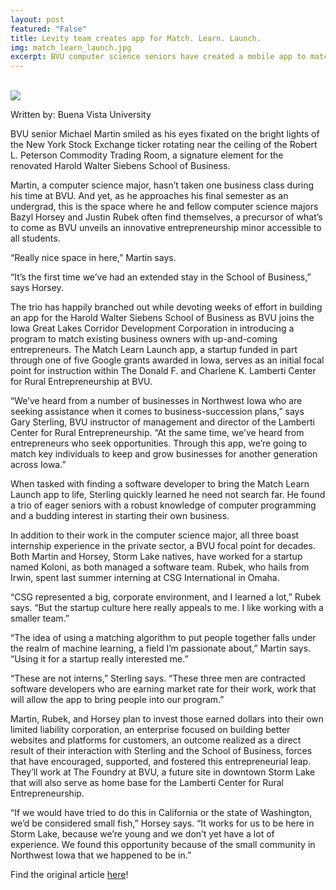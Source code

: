 ```yaml
---
layout: post
featured: "False"
title: Levity team creates app for Match. Learn. Launch.
img: match_learn_launch.jpg
excerpt: BVU computer science seniors have created a mobile app to match existing business owners with up-and-coming entrepreneurs, part of a joint effort with the Iowa Great Lakes Corridor Development Corporation.
---
```

<br/>
<img src="{{base.url}}/images/posts/compsci-trio-wide.jpg" style="max-width:100%; min-width:100%;">
<br/>

Written by: Buena Vista University

BVU senior Michael Martin smiled as his eyes fixated on the bright lights of the New York Stock Exchange ticker rotating near the ceiling of the Robert L. Peterson  Commodity Trading Room, a signature element for the renovated Harold Walter Siebens School of Business.

Martin, a computer science major, hasn’t taken one business class during his time at BVU. And yet, as he approaches his final semester as an undergrad, this is the space where he and fellow computer science majors Bazyl Horsey and Justin Rubek often find themselves, a precursor of what’s to come as BVU unveils an innovative entrepreneurship minor accessible to all students.

“Really nice space in here,” Martin says. 

“It’s the first time we’ve had an extended stay in the School of Business,” says Horsey.

The trio has happily branched out while devoting weeks of effort in building an app for the Harold Walter Siebens School of Business as BVU joins the Iowa Great Lakes Corridor Development Corporation in introducing a program to match existing business owners with up-and-coming entrepreneurs. The Match Learn Launch app, a startup funded in part through one of five Google grants awarded in Iowa, serves as an initial focal point for instruction within The Donald F. and Charlene K. Lamberti Center for Rural Entrepreneurship at BVU. 

“We’ve heard from a number of businesses in Northwest Iowa who are seeking assistance when it comes to business-succession plans,” says Gary Sterling, BVU instructor of management and director of the Lamberti Center for Rural Entrepreneurship. “At the same time, we’ve heard from entrepreneurs who seek opportunities. Through this app, we’re going to match key individuals to keep and grow businesses for another generation across Iowa.”

When tasked with finding a software developer to bring the Match Learn Launch app to life, Sterling quickly learned he need not search far. He found a trio of eager seniors with a robust knowledge of computer programming and a budding interest in starting their own business.

In addition to their work in the computer science major, all three boast internship experience in the private sector, a BVU focal point for decades. Both Martin and Horsey, Storm Lake natives, have worked for a startup named Koloni, as both managed a software team. Rubek, who hails from Irwin, spent last summer interning at CSG International in Omaha.

“CSG represented a big, corporate environment, and I learned a lot,” Rubek says. “But the startup culture here really appeals to me. I like working with a smaller team.”

“The idea of using a matching algorithm to put people together falls under the realm of machine learning, a field I’m passionate about,” Martin says. “Using it for a startup really interested me.”

“These are not interns,” Sterling says. “These three men are contracted software developers who are earning market rate for their work, work that will allow the app to bring people into our program.”

Martin, Rubek, and Horsey plan to invest those earned dollars into their own limited liability corporation, an enterprise focused on building better websites and platforms for customers, an outcome realized as a direct result of their interaction with Sterling and the School of Business, forces that have encouraged, supported, and fostered this entrepreneurial leap. They’ll work at The Foundry at BVU, a future site in downtown Storm Lake that will also serve as home base for the Lamberti Center for Rural Entrepreneurship.

“If we would have tried to do this in California or the state of Washington, we’d be considered small fish,” Horsey says. “It works for us to be here in Storm Lake, because we’re young and we don’t yet have a lot of experience. We found this opportunity because of the small community in Northwest Iowa that we happened to be in.”

Find the original article [here](https://www.bvu.edu/news/computer-science-majors-build-mobile-app)!
